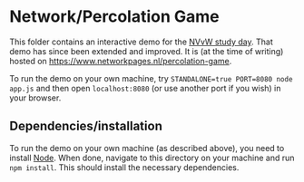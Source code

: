 # Network/Percolation Game

This folder contains an interactive demo for the [NVvW study
day](https://nvvw.nl/jaarvergadering/jaarvergadering-studiedag-2020/). That demo
has since been extended and improved. It is (at the time of writing) hosted on
<https://www.networkpages.nl/percolation-game>.

To run the demo on your own machine, try `STANDALONE=true PORT=8080 node app.js`
and then open `localhost:8080` (or use another port if you wish) in your
browser.

## Dependencies/installation

To run the demo on your own machine (as described above), you need to install
[Node](https://nodejs.org/en/). When done, navigate to this directory on your machine
and run `npm install`. This should install the necessary dependencies.
